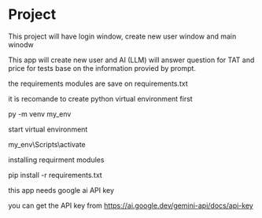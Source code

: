 # Project

This project will have login window, create new user window and main winodw

This app will create new user and AI (LLM) will answer question for TAT and price for tests base on the information provied by prompt.

the requirements modules are save on requirements.txt

it is recomande to create python virtual environment first

  py -m venv my_env

start virtual environment 

  my_env\Scripts\activate

installing requirment modules

  pip install -r requirements.txt

this app needs google ai API key

you can get the API key from https://ai.google.dev/gemini-api/docs/api-key


